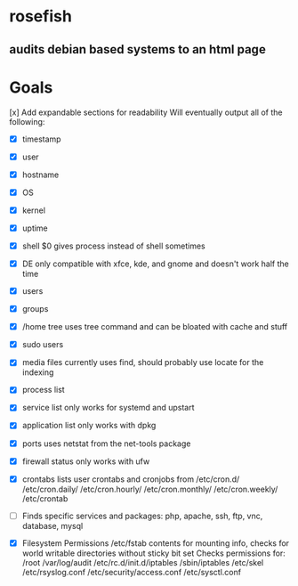 # rosefish
audits debian based systems to an html page
---
# Goals
[x] Add expandable sections for readability
Will eventually output all of the following:
- [x] timestamp
- [x] user
- [x] hostname
- [x] OS
- [x] kernel
- [x] uptime
- [x] shell
  $0 gives process instead of shell sometimes
- [x] DE
  only compatible with xfce, kde, and gnome and doesn't work half the time
- [x] users
- [x] groups
- [x] /home tree
  uses tree command and can be bloated with cache and stuff
- [x] sudo users
- [x] media files
  currently uses find, should probably use locate for the indexing
- [x] process list
- [x] service list
  only works for systemd and upstart
- [x] application list
  only works with dpkg
- [x] ports
  uses netstat from the net-tools package
- [x] firewall status
  only works with ufw
- [x] crontabs
  lists user crontabs and cronjobs from /etc/cron.d/ /etc/cron.daily/ /etc/cron.hourly/ /etc/cron.monthly/ /etc/cron.weekly/ /etc/crontab
- [ ] Finds specific services and packages: php, apache, ssh, ftp, vnc, database, mysql
- [x] Filesystem Permissions
  /etc/fstab contents for mounting info, checks for world writable directories without sticky bit set
  Checks permissions for: /root /var/log/audit /etc/rc.d/init.d/iptables /sbin/iptables /etc/skel /etc/rsyslog.conf /etc/security/access.conf /etc/sysctl.conf 

